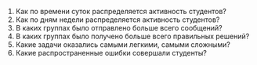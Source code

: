 1. Как по времени суток распределяется активность студентов?
2. Как по дням недели распределяется активность студентов?
3. В каких группах было отправлено больше всего сообщений?
4. В каких группах было получено больше всего правильных решений?
5. Какие задачи оказались самыми легкими, самыми сложными?
6. Какие распространенные ошибки совершали студенты?